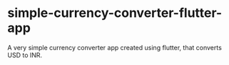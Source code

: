 # simple-currency-converter-flutter-app
A very simple currency converter app created using flutter, that converts USD to INR.
